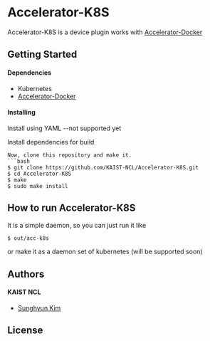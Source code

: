 # Accelerator-K8S

Accelerator-K8S is a device plugin works with [Accelerator-Docker](https://github.com/KAIST-NCL/Accelerator-Docker)

## Getting Started
#### Dependencies
- Kubernetes
- [Accelerator-Docker](https://KAIST-NCL/Accelerator-Docker)


#### Installing
Install using YAML --not supported yet


Install dependencies for build
```
Now, clone this repository and make it.
```bash
$ git clone https://github.com/KAIST-NCL/Accelerator-K8S.git
$ cd Accelerator-K8S
$ make
$ sudo make install
```

## How to run Accelerator-K8S
It is a simple daemon, so you can just run it like
```bash
$ out/acc-k8s
```
or make it as a daemon set of kubernetes (will be supported soon)

## Authors
#### KAIST NCL
* [Sunghyun Kim](https://github.com/cqbqdd11519)

## License
